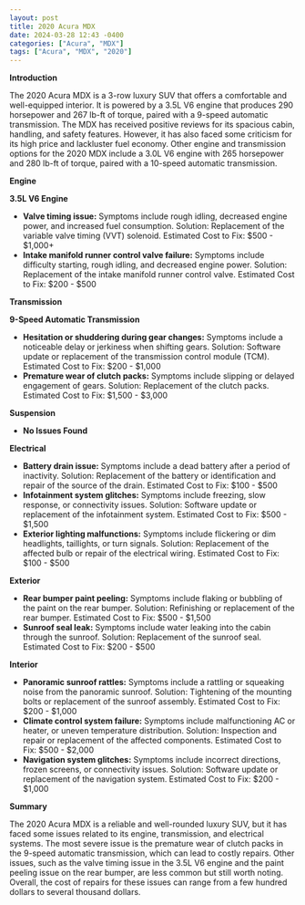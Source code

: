 ```yaml
---
layout: post
title: 2020 Acura MDX
date: 2024-03-28 12:43 -0400
categories: ["Acura", "MDX"]
tags: ["Acura", "MDX", "2020"]
---
```

**Introduction**

The 2020 Acura MDX is a 3-row luxury SUV that offers a comfortable and well-equipped interior. It is powered by a 3.5L V6 engine that produces 290 horsepower and 267 lb-ft of torque, paired with a 9-speed automatic transmission. The MDX has received positive reviews for its spacious cabin, handling, and safety features. However, it has also faced some criticism for its high price and lackluster fuel economy. Other engine and transmission options for the 2020 MDX include a 3.0L V6 engine with 265 horsepower and 280 lb-ft of torque, paired with a 10-speed automatic transmission.

**Engine**

**3.5L V6 Engine**

* **Valve timing issue:** Symptoms include rough idling, decreased engine power, and increased fuel consumption. Solution: Replacement of the variable valve timing (VVT) solenoid. Estimated Cost to Fix: $500 - $1,000+
* **Intake manifold runner control valve failure:** Symptoms include difficulty starting, rough idling, and decreased engine power. Solution: Replacement of the intake manifold runner control valve. Estimated Cost to Fix: $200 - $500

**Transmission**

**9-Speed Automatic Transmission**

* **Hesitation or shuddering during gear changes:** Symptoms include a noticeable delay or jerkiness when shifting gears. Solution: Software update or replacement of the transmission control module (TCM). Estimated Cost to Fix: $200 - $1,000
* **Premature wear of clutch packs:** Symptoms include slipping or delayed engagement of gears. Solution: Replacement of the clutch packs. Estimated Cost to Fix: $1,500 - $3,000

**Suspension**

* **No Issues Found**

**Electrical**

* **Battery drain issue:** Symptoms include a dead battery after a period of inactivity. Solution: Replacement of the battery or identification and repair of the source of the drain. Estimated Cost to Fix: $100 - $500
* **Infotainment system glitches:** Symptoms include freezing, slow response, or connectivity issues. Solution: Software update or replacement of the infotainment system. Estimated Cost to Fix: $500 - $1,500
* **Exterior lighting malfunctions:** Symptoms include flickering or dim headlights, taillights, or turn signals. Solution: Replacement of the affected bulb or repair of the electrical wiring. Estimated Cost to Fix: $100 - $500

**Exterior**

* **Rear bumper paint peeling:** Symptoms include flaking or bubbling of the paint on the rear bumper. Solution: Refinishing or replacement of the rear bumper. Estimated Cost to Fix: $500 - $1,500
* **Sunroof seal leak:** Symptoms include water leaking into the cabin through the sunroof. Solution: Replacement of the sunroof seal. Estimated Cost to Fix: $200 - $500

**Interior**

* **Panoramic sunroof rattles:** Symptoms include a rattling or squeaking noise from the panoramic sunroof. Solution: Tightening of the mounting bolts or replacement of the sunroof assembly. Estimated Cost to Fix: $200 - $1,000
* **Climate control system failure:** Symptoms include malfunctioning AC or heater, or uneven temperature distribution. Solution: Inspection and repair or replacement of the affected components. Estimated Cost to Fix: $500 - $2,000
* **Navigation system glitches:** Symptoms include incorrect directions, frozen screens, or connectivity issues. Solution: Software update or replacement of the navigation system. Estimated Cost to Fix: $200 - $1,000

**Summary**

The 2020 Acura MDX is a reliable and well-rounded luxury SUV, but it has faced some issues related to its engine, transmission, and electrical systems. The most severe issue is the premature wear of clutch packs in the 9-speed automatic transmission, which can lead to costly repairs. Other issues, such as the valve timing issue in the 3.5L V6 engine and the paint peeling issue on the rear bumper, are less common but still worth noting. Overall, the cost of repairs for these issues can range from a few hundred dollars to several thousand dollars.
